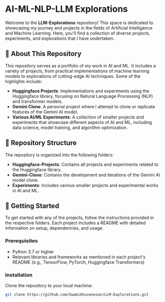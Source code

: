# AI-ML-NLP-LLM Explorations

Welcome to the **LLM-Explorations** repository! This space is dedicated to showcasing my journey and projects in the fields of Artificial Intelligence and Machine Learning. Here, you'll find a collection of diverse projects, experiments, and explorations that I have undertaken.

## 🧠 About This Repository

This repository serves as a portfolio of my work in AI and ML. It includes a variety of projects, from practical implementations of machine learning models to explorations of cutting-edge AI techniques. Some of the highlights include:

- **Huggingface Projects**: Implementations and experiments using the Huggingface library, focusing on Natural Language Processing (NLP) and transformer models.
- **Gemini Clone**: A personal project where I attempt to clone or replicate features of the Gemini AI model.
- **Various AI/ML Experiments**: A collection of smaller projects and experiments that showcase different aspects of AI and ML, including data science, model training, and algorithm optimization.

## 📁 Repository Structure

The repository is organized into the following folders:

- **Huggingface-Projects**: Contains all projects and experiments related to the Huggingface library.
- **Gemini-Clone**: Contains the development and iterations of the Gemini AI model clone.
- **Experiments**: Includes various smaller projects and experimental works in AI and ML.

## 🚀 Getting Started

To get started with any of the projects, follow the instructions provided in the respective folders. Each project includes a README with detailed information on setup, dependencies, and usage.

### Prerequisites

- Python 3.7 or higher
- Relevant libraries and frameworks as mentioned in each project's README (e.g., TensorFlow, PyTorch, Huggingface Transformers)

### Installation

Clone the repository to your local machine:

```sh
git clone https://github.com/Swamibhuvanesan/LLM-Explorations.git
